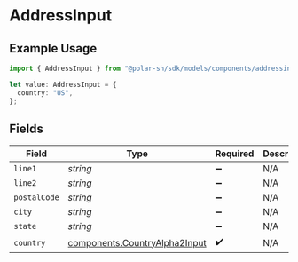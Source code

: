 # AddressInput

## Example Usage

```typescript
import { AddressInput } from "@polar-sh/sdk/models/components/addressinput.js";

let value: AddressInput = {
  country: "US",
};
```

## Fields

| Field                                                                          | Type                                                                           | Required                                                                       | Description                                                                    | Example                                                                        |
| ------------------------------------------------------------------------------ | ------------------------------------------------------------------------------ | ------------------------------------------------------------------------------ | ------------------------------------------------------------------------------ | ------------------------------------------------------------------------------ |
| `line1`                                                                        | *string*                                                                       | :heavy_minus_sign:                                                             | N/A                                                                            |                                                                                |
| `line2`                                                                        | *string*                                                                       | :heavy_minus_sign:                                                             | N/A                                                                            |                                                                                |
| `postalCode`                                                                   | *string*                                                                       | :heavy_minus_sign:                                                             | N/A                                                                            |                                                                                |
| `city`                                                                         | *string*                                                                       | :heavy_minus_sign:                                                             | N/A                                                                            |                                                                                |
| `state`                                                                        | *string*                                                                       | :heavy_minus_sign:                                                             | N/A                                                                            |                                                                                |
| `country`                                                                      | [components.CountryAlpha2Input](../../models/components/countryalpha2input.md) | :heavy_check_mark:                                                             | N/A                                                                            | US                                                                             |